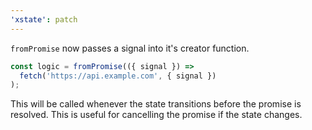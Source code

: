 ```yaml
---
'xstate': patch
---
```


`fromPromise` now passes a signal into it's creator function.

```ts
const logic = fromPromise(({ signal }) =>
  fetch('https://api.example.com', { signal })
);
```

This will be called whenever the state transitions before the promise is resolved. This is useful for cancelling the promise if the state changes.
